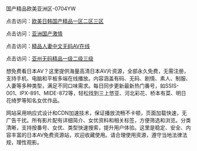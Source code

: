 
国产精品欧美亚洲区-0704YW

点击访问：<a href="https://bsdf-5f5.pages.dev/">欧美日韩国产精品一区二区三区</a>

点击访问：<a href="https://cfad.pages.dev/">亚洲国产激情</a>

点击访问：<a href="https://gfd-5xg.pages.dev/">精品人妻中文无码AV在线</a>

点击访问：<a href="https://fdhf-454.pages.dev/">亚州无码精品一级二级三级</a>

想免费看日本AV？这里提供海量高清日本AV片资源，全部永久免费，无需注册，支持手机、电脑和平板多端在线播放。内容涵盖有码、无码、剧情、素人、制服、人妻等多种类型，满足不同口味需求。每日同步更新最新热门番号，如SSIS-001、IPX-891、MIDE-872等，轻松找到三上悠亚、河北彩花、桥本有菜、明日花绮罗等知名女优作品。

网站采用响应式设计和CDN加速技术，保证播放流畅不卡顿，页面加载快速，无广告干扰。所有影片配有详细简介、女优资料和相关标签，方便筛选和浏览。分类清晰，支持按番号、女优、类型快速搜索，提升用户体验。这里是稳定、安全、内容丰富的日本AV免费资源站，欢迎收藏使用。请合理使用资源，遵守当地法律法规，理性观影。

<span style="display:none;">[Canonical link](）</span>
